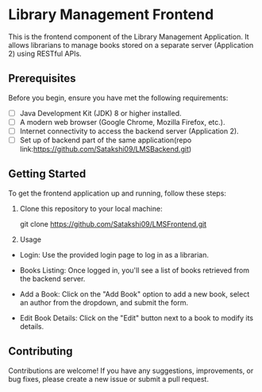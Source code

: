 # Library Management Frontend
This is the frontend component of the Library Management Application. It allows librarians to manage books stored on a separate server (Application 2) using RESTful APIs.

## Prerequisites

Before you begin, ensure you have met the following requirements:

- [ ] Java Development Kit (JDK) 8 or higher installed.
- [ ] A modern web browser (Google Chrome, Mozilla Firefox, etc.).
- [ ] Internet connectivity to access the backend server (Application 2).
- [ ] Set up of backend part of the same application(repo link:https://github.com/Satakshi09/LMSBackend.git)

## Getting Started

To get the frontend application up and running, follow these steps:

1. Clone this repository to your local machine:

   git clone <https://github.com/Satakshi09/LMSFrontend.git>

2. Usage
- Login: Use the provided login page to log in as a librarian.

- Books Listing: Once logged in, you'll see a list of books retrieved from the backend server.

- Add a Book: Click on the "Add Book" option to add a new book, select an author from the dropdown, and submit the form.

- Edit Book Details: Click on the "Edit" button next to a book to modify its details.   


## Contributing
Contributions are welcome! If you have any suggestions, improvements, or bug fixes, please create a new issue or submit a pull request.